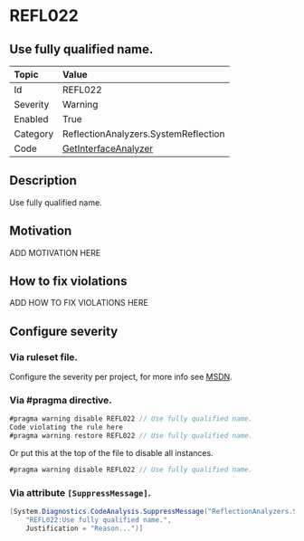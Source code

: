 # REFL022
## Use fully qualified name.

| Topic    | Value
| :--      | :--
| Id       | REFL022
| Severity | Warning
| Enabled  | True
| Category | ReflectionAnalyzers.SystemReflection
| Code     | [GetInterfaceAnalyzer]([GetInterfaceAnalyzer](https://github.com/DotNetAnalyzers/ReflectionAnalyzers/blob/master/ReflectionAnalyzers/NodeAnalzers/GetInterfaceAnalyzer.cs))

## Description

Use fully qualified name.

## Motivation

ADD MOTIVATION HERE

## How to fix violations

ADD HOW TO FIX VIOLATIONS HERE

<!-- start generated config severity -->
## Configure severity

### Via ruleset file.

Configure the severity per project, for more info see [MSDN](https://msdn.microsoft.com/en-us/library/dd264949.aspx).

### Via #pragma directive.
```C#
#pragma warning disable REFL022 // Use fully qualified name.
Code violating the rule here
#pragma warning restore REFL022 // Use fully qualified name.
```

Or put this at the top of the file to disable all instances.
```C#
#pragma warning disable REFL022 // Use fully qualified name.
```

### Via attribute `[SuppressMessage]`.

```C#
[System.Diagnostics.CodeAnalysis.SuppressMessage("ReflectionAnalyzers.SystemReflection", 
    "REFL022:Use fully qualified name.", 
    Justification = "Reason...")]
```
<!-- end generated config severity -->